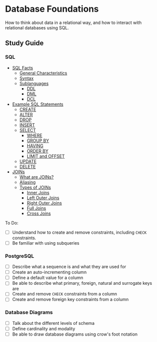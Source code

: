 # Database Foundations

How to think about data in a relational way, and how to interact with relational databases using SQL.

## Study Guide

### SQL

- [SQL Facts](./study_guide/sql.md)
  - [General Characteristics](./study_guide/sql.md#general-characteristics)
  - [Syntax](./study_guide/sql.md#syntax)
  - [Sublanguages](./study_guide/sql.md#sublanguages)
    - [DDL](./study_guide/sql.md#ddl)
    - [DML](./study_guide/sql.md#dml)
    - [DCL](./study_guide/sql.md#dcl)
- [Example SQL Statements](./study_guide/sql_statements.md)
  - [CREATE](./study_guide/sql_statements.md#create)
  - [ALTER](./study_guide/sql_statements.md#alter)
  - [DROP](./study_guide/sql_statements.md#drop)
  - [INSERT](./study_guide/sql_statements.md#insert)
  - [SELECT](./study_guide/sql_statements.md#select)
    - [WHERE](./study_guide/sql_statements.md#where)
    - [GROUP BY](./study_guide/sql_statements.md#group-by)
    - [HAVING](./study_guide/sql_statements.md#having)
    - [ORDER BY](./study_guide/sql_statements.md#order-by)
    - [LIMIT and OFFSET](./study_guide/sql_statements.md#limit-and-offset)
  - [UPDATE](./study_guide/sql_statements.md#update)
  - [DELETE](./study_guide/sql_statements.md#delete)
- [JOINs](./study_guide/joins.md)
  - [What are JOINs?](./study_guide/joins.md#what-are-sql-joins)
  - [Aliasing](./study_guide/joins.md#aliasing)
  - [Types of JOINs](./study_guide/joins.md#types-of-joins)
    - [Inner Joins](./study_guide/joins.md#inner-joins)
    - [Left Outer Joins](./study_guide/joins.md#left-outer-joins)
    - [Right Outer Joins](./study_guide/joins.md#right-outer-joins)
    - [Full Joins](./study_guide/joins.md#full-joins)
    - [Cross Joins](./study_guide/joins.md)

To Do:

- [ ] Understand how to create and remove constraints, including `CHECK` constraints.
- [ ] Be familiar with using subqueries

### PostgreSQL

- [ ] Describe what a sequence is and what they are used for
- [ ] Create an auto-incrementing column
- [ ] Define a default value for a column
- [ ] Be able to describe what primary, foreign, natural and surrogate keys are
- [ ] Create and remove `CHECK` constraints from a column
- [ ] Create and remove foreign key constraints from a column

### Database Diagrams

- [ ] Talk about the different levels of schema
- [ ] Define cardinality and modality
- [ ] Be able to draw database diagrams using crow's foot notation
